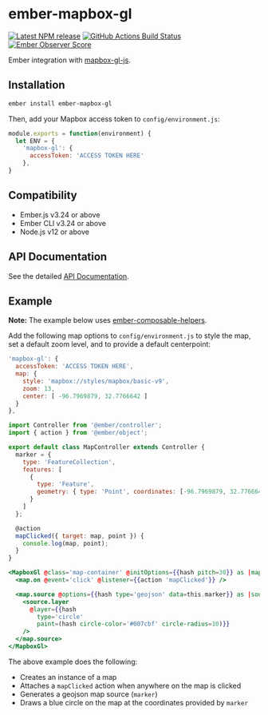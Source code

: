 # ember-mapbox-gl

[![Latest NPM release][npm-badge]][npm-badge-url]
[![GitHub Actions Build Status][github-actions-badge]][github-actions-badge-url]
[![Ember Observer Score][ember-observer-badge]][ember-observer-url]

[npm-badge]: https://img.shields.io/npm/v/ember-mapbox-gl.svg
[npm-badge-url]: https://www.npmjs.com/package/ember-mapbox-gl
[github-actions-badge]: https://github.com/kturney/ember-mapbox-gl/workflows/CI/badge.svg
[github-actions-badge-url]: https://github.com/kturney/ember-mapbox-gl/actions/workflows/ci.yml?query=branch%3Amaster
[ember-observer-badge]: http://emberobserver.com/badges/ember-mapbox-gl.svg
[ember-observer-url]: http://emberobserver.com/addons/ember-mapbox-gl

Ember integration with [mapbox-gl-js](https://www.mapbox.com/mapbox-gl-js/api/).

## Installation

```sh
ember install ember-mapbox-gl
```

Then, add your Mapbox access token to `config/environment.js`:
```javascript
module.exports = function(environment) {
  let ENV = {
    'mapbox-gl': {
      accessToken: 'ACCESS TOKEN HERE'
    },
}
```

## Compatibility
* Ember.js v3.24 or above
* Ember CLI v3.24 or above
* Node.js v12 or above

## API Documentation
See the detailed [API Documentation](API.md).

## Example

<strong>Note:</strong> The example below uses [ember-composable-helpers](https://github.com/DockYard/ember-composable-helpers).

Add the following map options to `config/environment.js` to style the map, set a default zoom level, and to provide a default centerpoint:

```javascript
'mapbox-gl': {
  accessToken: 'ACCESS TOKEN HERE',
  map: {
    style: 'mapbox://styles/mapbox/basic-v9',
    zoom: 13,
    center: [ -96.7969879, 32.7766642 ]
  }
},
```

```javascript
import Controller from '@ember/controller';
import { action } from '@ember/object';

export default class MapController extends Controller {
  marker = {
    type: 'FeatureCollection',
    features: [
      {
        type: 'Feature',
        geometry: { type: 'Point', coordinates: [-96.7969879, 32.7766642] }
      }
    ]
  };

  @action
  mapClicked({ target: map, point }) {
    console.log(map, point);
  }
}
```

```handlebars
<MapboxGl @class='map-container' @initOptions={{hash pitch=30}} as |map|>
  <map.on @event='click' @listener={{action 'mapClicked'}} />

  <map.source @options={{hash type='geojson' data=this.marker}} as |source|>
    <source.layer
      @layer={{hash
        type='circle'
        paint=(hash circle-color='#007cbf' circle-radius=10)}}
    />
  </map.source>
</MapboxGl>
```

The above example does the following:

* Creates an instance of a map
* Attaches a `mapClicked` action when anywhere on the map is clicked
* Generates a geojson map source (`marker`)
* Draws a blue circle on the map at the coordinates provided by `marker`

